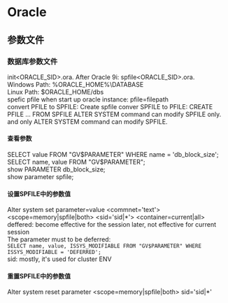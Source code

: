 # Oracle
## 参数文件
### 数据库参数文件
init<ORACLE_SID>.ora. After Oracle 9i: spfile<ORACLE_SID>.ora.  
Windows Path: %ORACLE_HOME%\DATABASE  
Linux Path: $ORACLE_HOME/dbs  
spefic pfile when start up oracle instance: pfile=filepath  
convert PFILE to SPFILE: Create spfile
conver SPFILE to PFILE: CREATE PFILE ... FROM SPFILE
ALTER SYSTEM command can modify SPFILE only. and only ALTER SYSTEM command can modify SPFILE.
#### 查看参数
SELECT value FROM "GV$PARAMETER" WHERE name = 'db_block_size';  
SELECT name, value FROM "GV$PARAMETER";  
show PARAMETER db_block_size;  
show parameter spfile;
#### 设置SPFILE中的参数值
Alter system set parameter=value <commnet='text'> <deferred> <scope=memory|spfile|both> <sid='sid|*'> <container=current|all>  
deffered: become effective for the session later, not effective for current session  
    The parameter must to be deferred:  
    `SELECT name, value, ISSYS_MODIFIABLE FROM "GV$PARAMETER" WHERE ISSYS_MODIFIABLE = 'DEFERRED';`  
sid: mostly, it's used for cluster ENV  
#### 重置SPFILE中的参数值
Alter system reset parameter <scope=memory|spfile|both> sid='sid|*'
